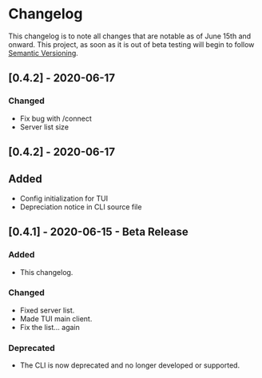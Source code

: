 # Changelog

This changelog is to note all changes that are notable as of June 15th and onward. This project, as soon as it is out of beta testing will begin to follow [Semantic Versioning](https://semver.org/spec/v2.0.0.html). 

## [0.4.2] - 2020-06-17

### Changed 
- Fix bug with /connect
- Server list size


## [0.4.2] - 2020-06-17
## Added
- Config initialization for TUI
- Depreciation notice in CLI source file  


## [0.4.1] - 2020-06-15 - Beta Release

### Added
- This changelog.

### Changed
- Fixed server list.
- Made TUI main client.
- Fix the list... again

### Deprecated
- The CLI is now deprecated and no longer developed or supported.